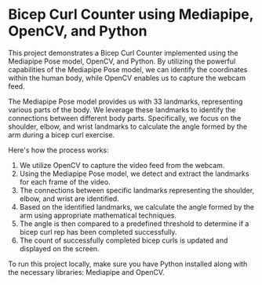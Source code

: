 # Bicep Curl Counter using Mediapipe, OpenCV, and Python
This project demonstrates a Bicep Curl Counter implemented using the Mediapipe Pose model, OpenCV, and Python. By utilizing the powerful capabilities of the Mediapipe Pose model, we can identify the coordinates within the human body, while OpenCV enables us to capture the webcam feed.

The Mediapipe Pose model provides us with 33 landmarks, representing various parts of the body. We leverage these landmarks to identify the connections between different body parts. Specifically, we focus on the shoulder, elbow, and wrist landmarks to calculate the angle formed by the arm during a bicep curl exercise.

Here's how the process works:

1. We utilize OpenCV to capture the video feed from the webcam.
2. Using the Mediapipe Pose model, we detect and extract the landmarks for each frame of the video.
3. The connections between specific landmarks representing the shoulder, elbow, and wrist are identified.
4. Based on the identified landmarks, we calculate the angle formed by the arm using appropriate mathematical techniques.
5. The angle is then compared to a predefined threshold to determine if a bicep curl rep has been completed successfully.
6. The count of successfully completed bicep curls is updated and displayed on the screen.

To run this project locally, make sure you have Python installed along with the necessary libraries: Mediapipe and OpenCV. 

